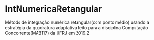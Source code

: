 # IntNumericaRetangular
Método de integração numérica retangular(com ponto médio) usando a estratégia da quadratura adaptativa feito para a disciplina Computação Concorrente(MAB117) da  UFRJ em 2019.2
